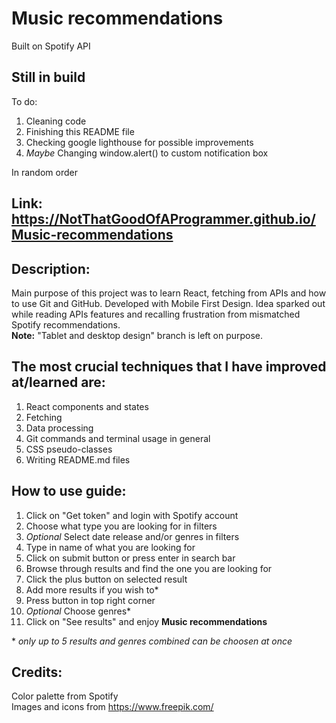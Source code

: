 # Music recommendations

Built on Spotify API

## Still in build

To do:
1. Cleaning code
2. Finishing this README file
3. Checking google lighthouse for possible improvements
4. *Maybe* Changing window.alert() to  custom notification box

In random order

## Link: https://NotThatGoodOfAProgrammer.github.io/Music-recommendations

## Description:

Main purpose of this project was to learn React, fetching from APIs and how to use Git and GitHub.
Developed with Mobile First Design. Idea sparked out while reading APIs features
and recalling frustration from mismatched Spotify recommendations.<br>
**Note:** "Tablet and desktop design" branch is left on purpose.

## The most crucial techniques that I have improved at/learned are:

1. React components and states
2. Fetching
3. Data processing
4. Git commands and terminal usage in general
5. CSS pseudo-classes
6. Writing README.md files

## How to use guide:

1. Click on "Get token" and login with Spotify account
2. Choose what type you are looking for in filters
3. *Optional* Select date release and/or genres in filters
4. Type in name of what you are looking for
5. Click on submit button or press enter in search bar
6. Browse through results and find the one you are looking for
7. Click the plus button on selected result
8. Add more results if you wish to*
9. Press button in top right corner
10. *Optional* Choose genres*
11. Click on "See results" and enjoy **Music recommendations**

\* *only up to 5 results and genres combined can be choosen at once*

## Credits:
Color palette from Spotify<br>
Images and icons from https://www.freepik.com/<br>